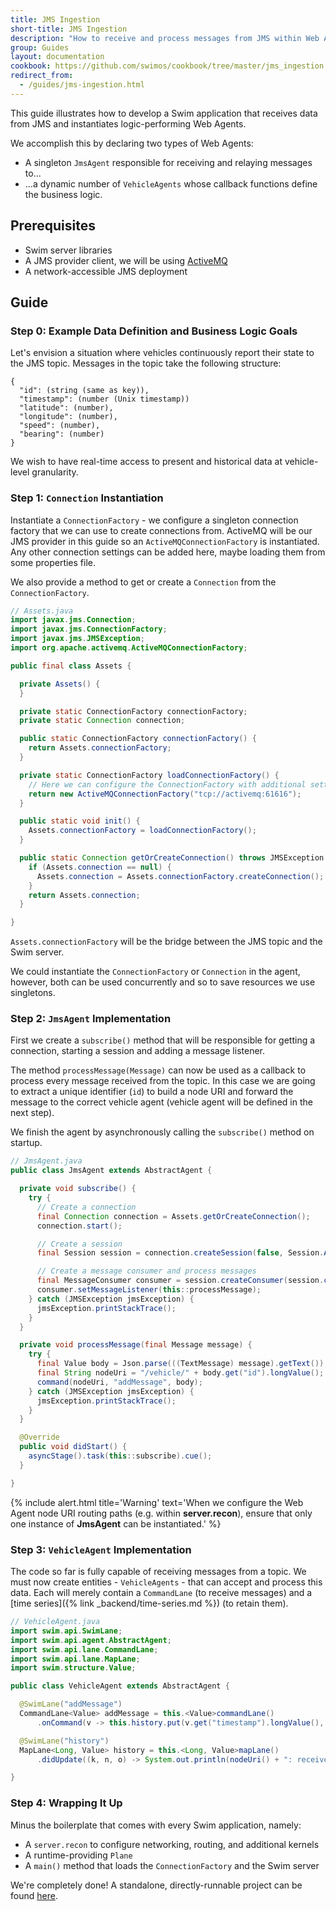 ```yaml
---
title: JMS Ingestion
short-title: JMS Ingestion
description: "How to receive and process messages from JMS within Web Agents"
group: Guides
layout: documentation
cookbook: https://github.com/swimos/cookbook/tree/master/jms_ingestion
redirect_from:
  - /guides/jms-ingestion.html
---
```


This guide illustrates how to develop a Swim application that receives data from JMS and instantiates logic-performing Web Agents.

We accomplish this by declaring two types of Web Agents:

- A singleton `JmsAgent` responsible for receiving and relaying messages to...
- ...a dynamic number of `VehicleAgents` whose callback functions define the business logic.

## Prerequisites

- Swim server libraries
- A JMS provider client, we will be using [ActiveMQ](https://mvnrepository.com/artifact/org.apache.activemq/activemq-all)
- A network-accessible JMS deployment

## Guide

### Step 0: Example Data Definition and Business Logic Goals

Let's envision a situation where vehicles continuously report their state to the JMS topic.
Messages in the topic take the following structure:

```
{
  "id": (string (same as key)),
  "timestamp": (number (Unix timestamp))
  "latitude": (number),
  "longitude": (number),
  "speed": (number),
  "bearing": (number)
}
```

We wish to have real-time access to present and historical data at vehicle-level granularity.

### Step 1: `Connection` Instantiation

Instantiate a `ConnectionFactory` - we configure a singleton connection factory that we can use to create connections from.
ActiveMQ will be our JMS provider in this guide so an `ActiveMQConnectionFactory` is instantiated.
Any other connection settings can be added here, maybe loading them from some properties file.

We also provide a method to get or create a `Connection` from the `ConnectionFactory`.

```java
// Assets.java
import javax.jms.Connection;
import javax.jms.ConnectionFactory;
import javax.jms.JMSException;
import org.apache.activemq.ActiveMQConnectionFactory;

public final class Assets {

  private Assets() {
  }

  private static ConnectionFactory connectionFactory;
  private static Connection connection;

  public static ConnectionFactory connectionFactory() {
    return Assets.connectionFactory;
  }

  private static ConnectionFactory loadConnectionFactory() {
    // Here we can configure the ConnectionFactory with additional settings - perhaps loaded from a properties file
    return new ActiveMQConnectionFactory("tcp://activemq:61616");
  }

  public static void init() {
    Assets.connectionFactory = loadConnectionFactory();
  }

  public static Connection getOrCreateConnection() throws JMSException {
    if (Assets.connection == null) {
      Assets.connection = Assets.connectionFactory.createConnection();
    }
    return Assets.connection;
  }

}

```

`Assets.connectionFactory` will be the bridge between the JMS topic and the Swim server.

We could instantiate the `ConnectionFactory` or `Connection` in the agent, however, both can be used concurrently and so to save resources we use singletons.

### Step 2: `JmsAgent` Implementation

First we create a `subscribe()` method that will be responsible for getting a connection, starting a session and adding a message listener.

The method `processMessage(Message)` can now be used as a callback to process every message received from the topic.
In this case we are going to extract a unique identifier (`id`) to build a node URI and forward the message to the correct vehicle agent (vehicle agent will be defined in the next step).

We finish the agent by asynchronously calling the `subscribe()` method on startup.

```java
// JmsAgent.java
public class JmsAgent extends AbstractAgent {

  private void subscribe() {
    try {
      // Create a connection
      final Connection connection = Assets.getOrCreateConnection();
      connection.start();

      // Create a session
      final Session session = connection.createSession(false, Session.AUTO_ACKNOWLEDGE);

      // Create a message consumer and process messages
      final MessageConsumer consumer = session.createConsumer(session.createTopic("myTopic"));
      consumer.setMessageListener(this::processMessage);
    } catch (JMSException jmsException) {
      jmsException.printStackTrace();
    }
  }

  private void processMessage(final Message message) {
    try {
      final Value body = Json.parse(((TextMessage) message).getText());
      final String nodeUri = "/vehicle/" + body.get("id").longValue();
      command(nodeUri, "addMessage", body);
    } catch (JMSException jmsException) {
      jmsException.printStackTrace();
    }
  }

  @Override
  public void didStart() {
    asyncStage().task(this::subscribe).cue();
  }

}
```

{% include alert.html title='Warning' text='When we configure the Web Agent node URI routing paths (e.g. within <strong>server.recon</strong>), ensure that only one instance of <strong>JmsAgent</strong> can be instantiated.' %}

### Step 3: `VehicleAgent` Implementation

The code so far is fully capable of receiving messages from a topic.
We must now create entities - `VehicleAgents` - that can accept and process this data.
Each will merely contain a `CommandLane` (to receive messages) and a [time series]({% link _backend/time-series.md %}) (to retain them).

```java
// VehicleAgent.java
import swim.api.SwimLane;
import swim.api.agent.AbstractAgent;
import swim.api.lane.CommandLane;
import swim.api.lane.MapLane;
import swim.structure.Value;

public class VehicleAgent extends AbstractAgent {

  @SwimLane("addMessage")
  CommandLane<Value> addMessage = this.<Value>commandLane()
      .onCommand(v -> this.history.put(v.get("timestamp").longValue(), v));

  @SwimLane("history")
  MapLane<Long, Value> history = this.<Long, Value>mapLane()
      .didUpdate((k, n, o) -> System.out.println(nodeUri() + ": received " + n));

}

```

### Step 4: Wrapping It Up

Minus the boilerplate that comes with every Swim application, namely:

- A `server.recon` to configure networking, routing, and additional kernels
- A runtime-providing `Plane`
- A `main()` method that loads the `ConnectionFactory` and the Swim server

We're completely done! A standalone, directly-runnable project can be found [here](https://github.com/swimos/cookbook/tree/master/jms_ingestion).
